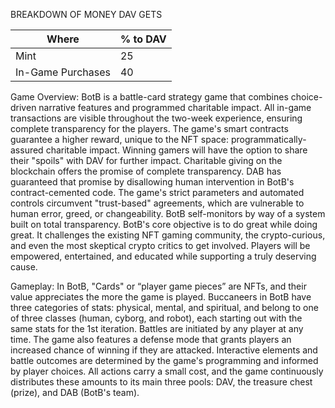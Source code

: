 BREAKDOWN OF MONEY DAV GETS

| Where             | % to DAV | 
| ----------------- | -------- |
| Mint              |    25    |
| In-Game Purchases |    40    | 

Game Overview:
BotB is a battle-card strategy game that combines choice-driven narrative features and programmed
charitable impact. All in-game transactions are visible throughout the two-week experience,
ensuring complete transparency for the players. The game's smart contracts guarantee a higher
reward, unique to the NFT space: programmatically-assured charitable impact. Winning gamers will
have the option to share their "spoils" with DAV for further impact.
Charitable giving on the blockchain offers the promise of complete transparency. DAB has
guaranteed that promise by disallowing human intervention in BotB's contract-cemented code. The
game's strict parameters and automated controls circumvent "trust-based" agreements, which are
vulnerable to human error, greed, or changeability. BotB self-monitors by way of a system built on
total transparency.
BotB's core objective is to do great while doing great. It challenges the existing NFT gaming
community, the crypto-curious, and even the most skeptical crypto critics to get involved. Players
will be empowered, entertained, and educated while supporting a truly deserving cause.

Gameplay:
In BotB, "Cards" or “player game pieces” are NFTs, and their value appreciates the more the game is
played. Buccaneers in BotB have three categories of stats: physical, mental, and spiritual, and belong
to one of three classes (human, cyborg, and robot), each starting out with the same stats for the 1st
iteration. Battles are initiated by any player at any time. The game also features a defense mode that
grants players an increased chance of winning if they are attacked.
Interactive elements and battle outcomes are determined by the game's programming and informed
by player choices. All actions carry a small cost, and the game continuously distributes these
amounts to its main three pools: DAV, the treasure chest (prize), and DAB (BotB's team).

